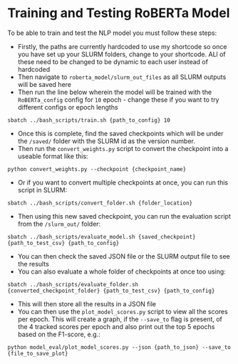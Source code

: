 # Training and Testing RoBERTa Model

To be able to train and test the NLP model you must follow these steps:

* Firstly, the paths are currently hardcoded to use my shortcode so once you have set up your SLURM folders, change to your shortcode. ALl of these need to be changed to be dynamic to each user instead of hardcoded
* Then navigate to `roberta_model/slurm_out_files` as all SLURM outputs will be saved here
* Then run the line below wherein the model will be trained with the `RoBERTa_config` config for `10` epoch - change these if you want to try different configs or epoch lengths

`sbatch ../bash_scripts/train.sh {path_to_config} 10` 

* Once this is complete, find the saved checkpoints which will be under the `/saved/` folder with the SLURM id as the version number.
* Then run the `convert_weights.py` script to convert the checkpoint into a useable format like this: 

`python convert_weights.py --checkpoint {checkpoint_name}`

* Or if you want to convert multiple checkpoints at once, you can run this script in SLURM:

`sbatch ../bash_scripts/convert_folder.sh {folder_location}`

* Then using this new saved checkpoint, you can run the evaluation script from the `/slurm_out/` folder:

`sbatch ../bash_scripts/evaluate_model.sh {saved_checkpoint} {path_to_test_csv} {path_to_config}`

* You can then check the saved JSON file or the SLURM output file to see the results
* You can also evaluate a whole folder of checkpoints at once too using:

`sbatch ../bash_scripts/evaluate_folder.sh {converted_checkpoint_folder} {path_to_test_csv} {path_to_config}`

* This will then store all the results in a JSON file
* You can then use the `plot_model_scores.py` script to view all the scores per epoch. This will create a graph, if the `--save_to` flag is present, of the 4 tracked scores per epoch and also print out the top 5 epochs based on the F1-score, e.g.:

`python model_eval/plot_model_scores.py --json {path_to_json} --save_to {file_to_save_plot}`